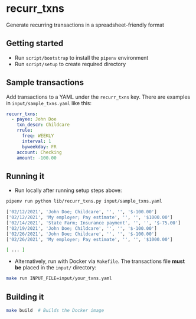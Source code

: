 # recurr_txns

Generate recurring transactions in a spreadsheet-friendly format

## Getting started

* Run `script/bootstrap` to install the `pipenv` environment
* Run `script/setup` to create required directory

## Sample transactions

Add transactions to a YAML under the `recurr_txns` key. There are examples in
`input/sample_txns.yaml` like this:

```yaml
recurr_txns:
  - payee: John Doe
    txn_descr: Childcare
    rrule:
      freq: WEEKLY
      interval: 1
      byweekday: FR
    account: Checking
    amount: -100.00
```

## Running it

* Run locally after running setup steps above:

```zsh
pipenv run python lib/recurr_txns.py input/sample_txns.yaml

['02/12/2021', 'John Doe; Childcare', '', '', '$-100.00']
['02/12/2021', 'My employer; Pay estimate', '', '', '$1000.00']
['02/14/2021', 'State Farm; Insurance payment', '', '', '$-75.00']
['02/19/2021', 'John Doe; Childcare', '', '', '$-100.00']
['02/26/2021', 'John Doe; Childcare', '', '', '$-100.00']
['02/26/2021', 'My employer; Pay estimate', '', '', '$1000.00']

[ ... ]
```

* Alternatively, run with Docker via `Makefile`. The transactions file **must be** placed in the `input/` directory:

```bash
make run INPUT_FILE=input/your_txns.yaml
```

## Building it

```bash
make build  # Builds the Docker image
```
